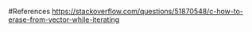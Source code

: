 #References
https://stackoverflow.com/questions/51870548/c-how-to-erase-from-vector-while-iterating

